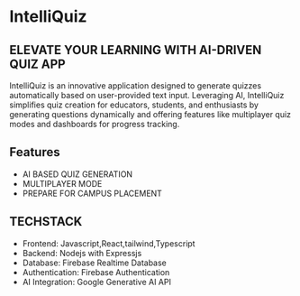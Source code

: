# IntelliQuiz 

 ## ELEVATE YOUR LEARNING WITH AI-DRIVEN QUIZ APP
 IntelliQuiz is an innovative application designed to generate quizzes automatically based on user-provided text input. Leveraging AI, IntelliQuiz simplifies quiz creation for educators, students, and enthusiasts by generating questions dynamically and offering features like multiplayer 
 quiz modes and dashboards for progress tracking.
 
 ## Features
  - AI BASED QUIZ GENERATION
  - MULTIPLAYER MODE
  - PREPARE FOR CAMPUS PLACEMENT

 ## TECHSTACK
  - Frontend: Javascript,React,tailwind,Typescript
  - Backend: Nodejs with Expressjs 
  - Database: Firebase Realtime Database
  - Authentication: Firebase Authentication
  - AI Integration: Google Generative AI API

